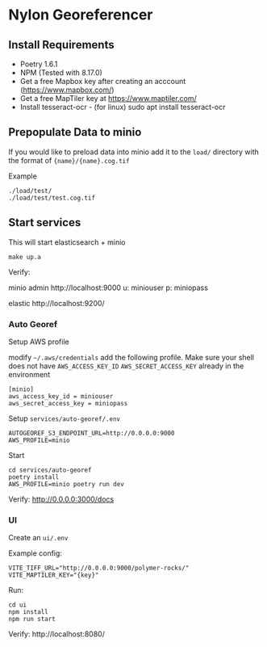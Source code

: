

# Nylon Georeferencer

## Install Requirements
- Poetry 1.6.1
- NPM (Tested with 8.17.0)
- Get a free Mapbox key after creating an acccount (https://www.mapbox.com/)
- Get a free MapTiler key at https://www.maptiler.com/
- Install tesseract-ocr - (for linux) sudo apt install tesseract-ocr

## Prepopulate Data to minio

If you would like to preload data into minio add it to the `load/` directory with the format of `{name}/{name}.cog.tif`


Example
```
./load/test/
./load/test/test.cog.tif
```


## Start services

This will start elasticsearch + minio
```
make up.a
```


Verify:

minio admin http://localhost:9000 u: miniouser p: miniopass

elastic http://localhost:9200/


### Auto Georef
Setup AWS profile

modify `~/.aws/credentials` add the following profile.  Make sure your shell does not have
`AWS_ACCESS_KEY_ID` `AWS_SECRET_ACCESS_KEY` already in the environment


```
[minio]
aws_access_key_id = miniouser
aws_secret_access_key = miniopass
```

Setup `services/auto-georef/.env`

```
AUTOGEOREF_S3_ENDPOINT_URL=http://0.0.0.0:9000
AWS_PROFILE=minio
```


Start

```
cd services/auto-georef
poetry install
AWS_PROFILE=minio poetry run dev
```

Verify: http://0.0.0.0:3000/docs


### UI

Create an `ui/.env`

Example config:

```
VITE_TIFF_URL="http://0.0.0.0:9000/polymer-rocks/"
VITE_MAPTILER_KEY="{key}"
```

Run:
```
cd ui
npm install
npm run start
```

Verify: http://localhost:8080/

